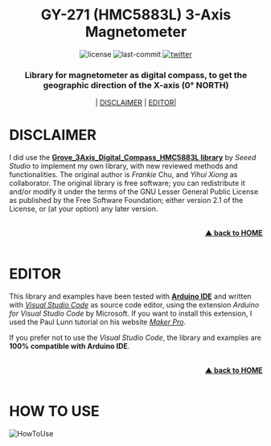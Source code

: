 <div id="home" align="center">
  <h1>GY-271 (HMC5883L) 3-Axis Magnetometer</h1>
  
  ![license](https://badgen.net/github/license/helviorubens/ESP8266-IMU)
  ![last-commit](https://badgen.net/github/last-commit/helviorubens/ESP8266-IMU)
  [![twitter](https://badgen.net/badge/icon/helviorubens?icon=twitter&label)](https://twitter.com/helviorubens)
    
  <h3>Library for magnetometer as digital compass, to get the geographic direction of the X-axis (0° NORTH)</h3>
  
  | <a href="#disclaimer">DISCLAIMER</a>
  | <a href="#editor">EDITOR</a>|
  
</div>

# DISCLAIMER

I did use the **[Grove_3Axis_Digital_Compass_HMC5883L library](https://github.com/Seeed-Studio/Grove_3Axis_Digital_Compass_HMC5883L)** by *Seeed Studio* to implement my own library, with new reviewed methods and functionalities. The original author is *Frankie* Chu, and *Yihui Xiong* as collaborator. The original library is free software; you can redistribute it and/or modify it under the terms of the GNU Lesser General Public License as published by the Free Software Foundation; either version 2.1 of the License, or (at your option) any later version.

<br/>
<div align="right">
    <b><a href="#home">▲ back to HOME</a></b>
</div>
<br/>

# EDITOR

This library and examples have been tested with [**Arduino IDE**](https://www.arduino.cc/) and written with [*Visual Studio Code*](https://code.visualstudio.com/) as source code editor, using the extension *Arduino for Visual Studio Code* by Microsoft. If you want to install this extension, I used the Paul Lunn tutorial on his website [*Maker Pro*](https://maker.pro/arduino/tutorial/how-to-use-visual-studio-code-for-arduino).

If you prefer not to use the *Visual Studio Code*, the library and examples are **100% compatible with Arduino IDE**.

<br/>
<div align="right">
    <b><a href="#home">▲ back to HOME</a></b>
</div>
<br/>

# HOW TO USE

![HowToUse](https://drive.google.com/uc?export=view&id=1L-K5pJV8laFztU87CuPY1b60U7e13Ihr)
